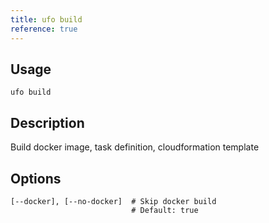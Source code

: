 ```yaml
---
title: ufo build
reference: true
---
```


## Usage

    ufo build

## Description

Build docker image, task definition, cloudformation template


## Options

```
[--docker], [--no-docker]  # Skip docker build
                           # Default: true
```

